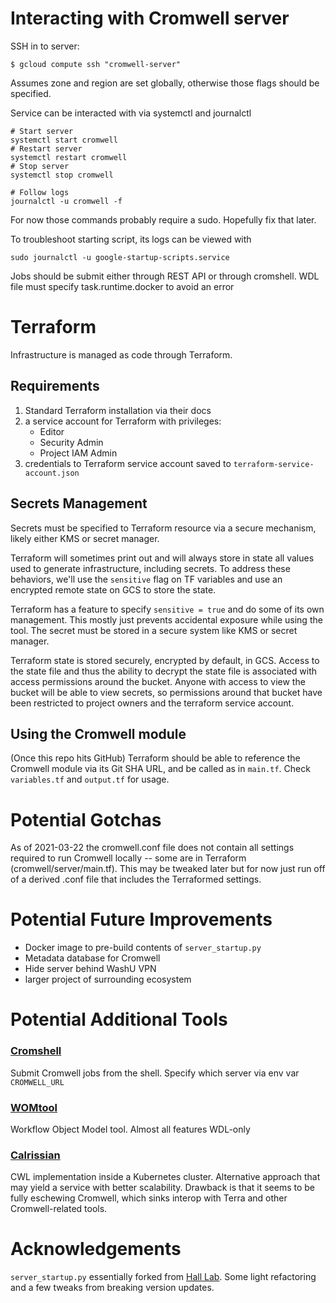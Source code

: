 # Interacting with Cromwell server

SSH in to server:
```
$ gcloud compute ssh "cromwell-server"
```
Assumes zone and region are set globally, otherwise those flags should
be specified.

Service can be interacted with via systemctl and journalctl
```
# Start server
systemctl start cromwell
# Restart server
systemctl restart cromwell
# Stop server
systemctl stop cromwell

# Follow logs
journalctl -u cromwell -f
```
For now those commands probably require a sudo. Hopefully fix that
later.

To troubleshoot starting script, its logs can be viewed with
```
sudo journalctl -u google-startup-scripts.service
```

Jobs should be submit either through REST API or through cromshell.
WDL file must specify task.runtime.docker to avoid an error

# Terraform

Infrastructure is managed as code through Terraform.

## Requirements
1. Standard Terraform installation via their docs
1. a service account for Terraform with privileges:
    - Editor
    - Security Admin
    - Project IAM Admin
1. credentials to Terraform service account saved to
   `terraform-service-account.json`


## Secrets Management

Secrets must be specified to Terraform resource via a secure
mechanism, likely either KMS or secret manager.

Terraform will sometimes print out and will always store in state all
values used to generate infrastructure, including secrets. To address
these behaviors, we'll use the `sensitive` flag on TF variables and
use an encrypted remote state on GCS to store the state.

Terraform has a feature to specify `sensitive = true` and do some of
its own management. This mostly just prevents accidental exposure
while using the tool. The secret must be stored in a secure system
like KMS or secret manager.

Terraform state is stored securely, encrypted by default, in
GCS. Access to the state file and thus the ability to decrypt the
state file is associated with access permissions around the
bucket. Anyone with access to view the bucket will be able to view
secrets, so permissions around that bucket have been restricted to
project owners and the terraform service account.


## Using the Cromwell module

(Once this repo hits GitHub) Terraform should be able to reference the
Cromwell module via its Git SHA URL, and be called as in
`main.tf`. Check `variables.tf` and `output.tf` for usage.


# Potential Gotchas

As of 2021-03-22 the cromwell.conf file does not contain all settings
required to run Cromwell locally -- some are in Terraform
(cromwell/server/main.tf). This may be tweaked later but for now just
run off of a derived .conf file that includes the Terraformed settings.

# Potential Future Improvements

- Docker image to pre-build contents of `server_startup.py`
- Metadata database for Cromwell
- Hide server behind WashU VPN
- larger project of surrounding ecosystem


# Potential Additional Tools

### [Cromshell](https://github.com/broadinstitute/cromshell)
Submit Cromwell jobs from the shell.
Specify which server via env var `CROMWELL_URL`

### [WOMtool](https://cromwell.readthedocs.io/en/stable/WOMtool/)
Workflow Object Model tool. Almost all features WDL-only

### [Calrissian](https://github.com/Duke-GCB/calrissian)
CWL implementation inside a Kubernetes cluster. Alternative approach
that may yield a service with better scalability. Drawback is that it
seems to be fully eschewing Cromwell, which sinks interop with Terra
and other Cromwell-related tools.


# Acknowledgements

`server_startup.py` essentially forked from [Hall
Lab](https://github.com/hall-lab/cromwell-deployment/blob/b6a665b83b762b37c604f024517d7de683071aad/resources/startup-scripts/cromwell.py).
Some light refactoring and a few tweaks from breaking version updates.
